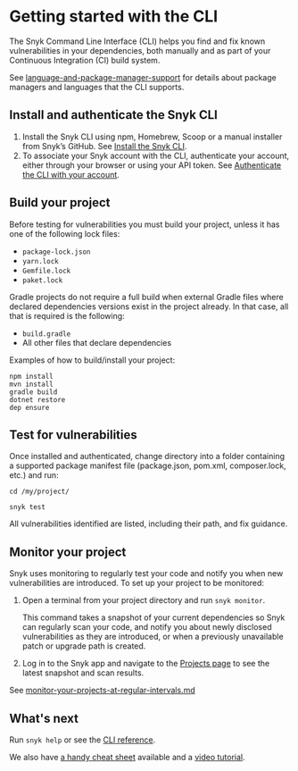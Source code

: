 # Getting started with the CLI

The Snyk Command Line Interface (CLI) helps you find and fix known vulnerabilities in your dependencies, both manually and as part of your Continuous Integration (CI) build system.

See [language-and-package-manager-support](../../../products/snyk-open-source/language-and-package-manager-support/ "mention") for details about package managers and languages that the CLI supports.

## Install and authenticate the Snyk CLI

1. Install the Snyk CLI using npm, Homebrew, Scoop or a manual installer from Snyk’s GitHub. See [Install the Snyk CLI](../install-the-snyk-cli/).&#x20;
2. To associate your Snyk account with the CLI, authenticate your account, either through your browser or using your API token. See [Authenticate the CLI with your account](https://docs.snyk.io/snyk-cli/install-the-snyk-cli/authenticate-the-cli-with-your-account).

## Build your project

Before testing for vulnerabilities you must build your project, unless it has one of the following lock files:

* `package-lock.json`&#x20;
* `yarn.lock` &#x20;
* `Gemfile.lock` &#x20;
* `paket.lock`

Gradle projects do not require a full build when external Gradle files where declared dependencies versions exist in the project already. In that case, all that is required is the following:

* `build.gradle`&#x20;
* All other files that declare dependencies

Examples of how to build/install your project:

`npm install`\
`mvn install`\
`gradle build`\
`dotnet restore`\
`dep ensure`

## Test for vulnerabilities

Once installed and authenticated, change directory into a folder containing a supported package manifest file (package.json, pom.xml, composer.lock, etc.) and run:

`cd /my/project/`

`snyk test`

All vulnerabilities identified are listed, including their path, and fix guidance.

## Monitor your project

Snyk uses monitoring to regularly test your code and notify you when new vulnerabilities are introduced. To set up your project to be monitored:

1.  Open a terminal from your project directory and run `snyk monitor`.

    This command takes a snapshot of your current dependencies so Snyk can regularly scan your code, and notify you about newly disclosed vulnerabilities as they are introduced, or when a previously unavailable patch or upgrade path is created.
2. Log in to the Snyk app and navigate to the [Projects page](https://app.snyk.io/projects) to see the latest snapshot and scan results.

See [monitor-your-projects-at-regular-intervals.md](../secure-your-projects-in-the-long-term/monitor-your-projects-at-regular-intervals.md "mention")

## **What's next**

Run `snyk help` or see the [CLI reference](cli-reference.md).

We also have [a handy cheat sheet](https://res.cloudinary.com/snyk/image/upload/v1551195097/Snyk\_CLI\_Cheat\_Sheet.pdf) available and a [video tutorial](https://www.youtube.com/watch?v=xp\_LtchEkT8).
